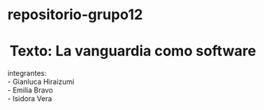 # repositorio-grupo12
<h1 align= "center">Texto: La vanguardia como software</h1>
integrantes:<br>
- Gianluca Hiraizumi<br>
- Emilia Bravo<br>
- Isidora Vera 
